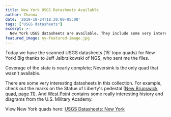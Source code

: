 ```yaml
---
title: New York USGS Datasheets Available
author: Zhanna
date: '2019-10-24T18:30:00-05:00'
tags: ["USGS datasheets"]
excerpt: >-
  New York USGS datasheets are available. They include some very interesting history!
featured_image: ny-featured-image.jpg
---
```


Today we have the scanned USGS datasheets (15′ topo quads) for New York! Big thanks to Jeff Jalbrzikowski of NGS, who sent me the files.

Coverage of the state is nearly complete; Neversink is the only quad that wasn't available.

There are some very interesting datasheets in this collection. For example, check out the marks on the Statue of Liberty's pedestal ([New Brunswick quad, page 11](https://geodata.thesurveystation.net/USGS/NY/6-New-Brunswick/Horizontal.pdf#page=11)). And [West Point](https://geodata.thesurveystation.net/USGS/NY/27-West-Point/USMA.pdf) contains some really interesting history and diagrams from the U.S. Military Academy.

View New York quads here: [USGS Datasheets: New York](/usgs-datasheets/new-york/)
